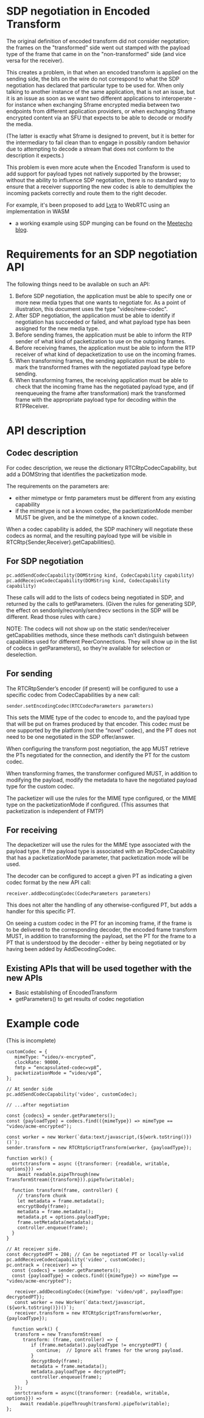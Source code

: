 # SDP negotiation in Encoded Transform

The original definition of encoded transform did not consider negotation; the frames on the "transformed" side went out stamped with the payload type of the frame that came in on the "non-transformed" side (and vice versa for the receiver).

This creates a problem, in that when an encoded transform is applied on the sending side, the bits on the wire do not correspond to what the SDP negotiation has declared that particular type to be used for. When only talking to another instance of the same application, that is not an issue, but it is an issue as soon as we want two different applications to interoperate - for instance when exchanging Sframe encrypted media between two endpoints from different application providers, or when exchanging Sframe encrypted content via an SFU that expects to be able to decode or modify the media.

(The latter is exactly what Sframe is designed to prevent, but it is better for the intermediary to fail clean than to engage in possibly random behavior due to attempting to decode a stream that does not conform to the description it expects.)

This problem is even more acute when the Encoded Transform is used to add support for payload types not natively supported by the browser; without the ability to influence SDP negotiation, there is no standard way to ensure that a receiver supporting the new codec is able to demultiplex the incoming packets correctly and route them to the right decoder.

For example, it's been proposed to add [Lyra](https://github.com/google/lyra) to WebRTC using an implementation in WASM
- a working example using SDP munging can be found on the
[Meetecho blog](https://www.meetecho.com/blog/playing-with-lyra/).

# Requirements for an SDP negotiation API
The following things need to be available on such an API:
1. Before SDP negotiation, the application must be able to specify one or more new media types that one wants to negotiate for. As a point of illustration, this document uses the type "video/new-codec".
2. After SDP negotiation, the application must be able to identify if negotiation has succeeded or failed, and what payload type has been assigned for the new media type.
3. Before sending frames, the application must be able to inform the RTP sender of what kind of packetization to use on the outgoing frames.
4. Before receiving frames, the application must be able to inform the RTP receiver of what kind of depacketization to use on the incoming frames.
5. When transforming frames, the sending application must be able to mark the transformed frames with the negotiated payload type before sending.
6. When transforming frames, the receiving application must be able to check that the incoming frame has the negotiated payload type, and (if reenqueueing the frame after transformation) mark the transformed frame with the appropriate payload type for decoding within the RTPReceiver.

# API description

## Codec description
For codec description, we reuse the dictionary RTCRtpCodecCapability, but add a DOMString that identifies the packetization mode.

The requirements on the parameters are:
- either mimetype or fmtp parameters must be different from any existing capability
- if the mimetype is not a known codec, the packetizationMode member MUST be given, and be the mimetype of a known codec.

When a codec capability is added, the SDP machinery will negotiate these codecs as normal, and the resulting payload type will be visible in RTCRtp{Sender,Receiver}.getCapabilities().


## For SDP negotiation
```
pc.addSendCodecCapability(DOMString kind, CodecCapability capability)
pc.addReceiveCodecCapability(DOMString kind, CodecCapability capability)
```
These calls will add to the lists of codecs being negotiated in SDP, and returned by the calls to getParameters. (Given the rules for generating SDP, the effect on sendonly/recvonly/sendrecv sections in the SDP will be different. Read those rules with care.)

NOTE: The codecs will not show up on the static sender/receiver getCapabilities methods, since these methods can’t distinguish between capabilities used for different PeerConnections. They will show up in the list of codecs in getParameters(), so they’re available for selection or deselection.

## For sending
The RTCRtpSender’s encoder (if present) will be configured to use a specific codec from CodecCapabilities by a new call:
```
sender.setEncodingCodec(RTCCodecParameters parameters)
```
This sets the MIME type of the codec to encode to, and the payload type that will be put on frames produced by that encoder. This codec must be one supported by the platform (not the “novel” codec), and the PT does not need to be one negotiated in the SDP offer/answer.

When configuring the transform post negotiation, the app MUST retrieve the PTs negotiated for the connection, and identify the PT for the custom codec.

When transforming frames, the transformer configured MUST, in addition to modifying the payload, modify the metadata to have the negotiated payload type for the custom codec.

The packetizer will use the rules for the MIME type configured, or the MIME type on the packetizationMode if configured. (This assumes that packetization is independent of FMTP)

## For receiving
The depacketizer will use the rules for the MIME type associated with the payload type. If the payload type is associated
with an RtpCodecCapability that has a packetizationMode parameter, that packetization mode will be used.

The decoder can be configured to accept a given PT as indicating a given codec format by the new API call:
```
receiver.addDecodingCodec(CodecParameters parameters)
```
This does not alter the handling of any otherwise-configured PT, but adds a handler for this specific PT.

On seeing a custom codec in the PT for an incoming frame, if the frame is to be delivered to the corresponding decoder, the encoded frame transform MUST, in addition to transforming the payload, set the PT for the frame to a PT that is understood by the decoder - either by being negotiated or by having been added by AddDecodingCodec.

## Existing APIs that will be used together with the new APIs
- Basic establishing of EncodedTransform
- getParameters() to get results of codec negotiation

# Example code
(This is incomplete)
```
customCodec = {
   mimeType: “video/x-encrypted”,
   clockRate: 90000,
   fmtp = “encapsulated-codec=vp8”,
   packetizationMode = “video/vp8”,
};

// At sender side
pc.addSendCodecCapability('video', customCodec);

// ...after negotiation

const {codecs} = sender.getParameters();
const {payloadType} = codecs.find(({mimeType}) => mimeType == "video/acme-encrypted");

const worker = new Worker(`data:text/javascript,(${work.toString()})()`);
sender.transform = new RTCRtpScriptTransform(worker, {payloadType});

function work() {
  onrtctransform = async ({transformer: {readable, writable, options}}) =>
    await readable.pipeThrough(new TransformStream({transform})).pipeTo(writable);

  function transform(frame, controller) {
    // transform chunk
    let metadata = frame.metadata();
    encryptBody(frame);
    metadata = frame.metadata();
    metadata.pt = options.payloadType;
    frame.setMetadata(metadata);
    controller.enqueue(frame);
  }
}

// At receiver side.
const decryptedPT = 208; // Can be negotiated PT or locally-valid
pc.addReceiveCodecCapability('video', customCodec);
pc.ontrack = (receiver) => {
  const {codecs} = sender.getParameters();
  const {payloadType} = codecs.find(({mimeType}) => mimeType == "video/acme-encrypted");
   
   receiver.addDecodingCodec({mimeType: 'video/vp8', payloadType: decryptedPT});
   const worker = new Worker(`data:text/javascript,(${work.toString()})()`);
   receiver.transform = new RTCRtpScriptTransform(worker, {payloadType});

  function work() {
   transform = new TransformStream(
      transform: (frame, controller) => {
         if (frame.metadata().payloadType != encryptedPT) {
           continue;  // Ignore all frames for the wrong payload.
         }
         decryptBody(frame);
         metadata = frame.metadata();
         metadata.payloadType = decryptedPT;
         controller.enqueue(frame);
       }
   });
   onrtctransform = async({transformer: {readable, writable, options}}) =>
     await readable.pipeThrough(transform).pipeTo(writable);
};
```
